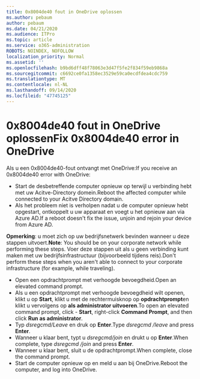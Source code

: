```yaml
---
title: 0x8004de40 fout in OneDrive oplossen
ms.author: pebaum
author: pebaum
ms.date: 04/21/2020
ms.audience: ITPro
ms.topic: article
ms.service: o365-administration
ROBOTS: NOINDEX, NOFOLLOW
localization_priority: Normal
ms.assetid: ''
ms.openlocfilehash: b9bd6dff48f78063e3d47f5fe2f834f59eb9868a
ms.sourcegitcommit: c6692ce0fa1358ec3529e59ca0ecdfdea4cdc759
ms.translationtype: MT
ms.contentlocale: nl-NL
ms.lasthandoff: 09/14/2020
ms.locfileid: "47745125"
---
```

# <a name="fix-0x8004de40-error-in-onedrive"></a><span data-ttu-id="7973a-102">0x8004de40 fout in OneDrive oplossen</span><span class="sxs-lookup"><span data-stu-id="7973a-102">Fix 0x8004de40 error in OneDrive</span></span>

<span data-ttu-id="7973a-103">Als u een 0x8004de40-fout ontvangt met OneDrive:</span><span class="sxs-lookup"><span data-stu-id="7973a-103">If you receive an 0x8004de40 error with OneDrive:</span></span>

- <span data-ttu-id="7973a-104">Start de desbetreffende computer opnieuw op terwijl u verbinding hebt met uw Acitve-Directory domein.</span><span class="sxs-lookup"><span data-stu-id="7973a-104">Reboot the affected computer while connected to your Acitve Directory domain.</span></span>
- <span data-ttu-id="7973a-105">Als het probleem niet is verholpen nadat u de computer opnieuw hebt opgestart, ontkoppelt u uw apparaat en voegt u het opnieuw aan via Azure AD.</span><span class="sxs-lookup"><span data-stu-id="7973a-105">If a reboot doesn't fix the issue, unjoin and rejoin your device from Azure AD.</span></span> 

<span data-ttu-id="7973a-106">**Opmerking**: u moet zich op uw bedrijfsnetwerk bevinden wanneer u deze stappen uitvoert.</span><span class="sxs-lookup"><span data-stu-id="7973a-106">**Note**: You should be on your corporate network while performing these steps.</span></span> <span data-ttu-id="7973a-107">Voer deze stappen uit als u geen verbinding kunt maken met uw bedrijfsinfrastructuur (bijvoorbeeld tijdens reis).</span><span class="sxs-lookup"><span data-stu-id="7973a-107">Don't perform these steps when you aren't able to connect to your corporate infrastructure (for example, while traveling).</span></span> 

- <span data-ttu-id="7973a-108">Open een opdrachtprompt met verhoogde bevoegdheid.</span><span class="sxs-lookup"><span data-stu-id="7973a-108">Open an elevated command prompt.</span></span> 
- <span data-ttu-id="7973a-109">Als u een opdrachtprompt met verhoogde bevoegdheid wilt openen, klikt u op **Start**, klikt u met de rechtermuisknop op **opdrachtprompt**en klikt u vervolgens op **als administrator uitvoeren**.</span><span class="sxs-lookup"><span data-stu-id="7973a-109">To open an elevated command prompt, click - **Start**, right-click **Command Prompt**, and then click **Run as administrator**.</span></span>
- <span data-ttu-id="7973a-110">Typ *dsregcmd/Leave* en druk op **Enter**.</span><span class="sxs-lookup"><span data-stu-id="7973a-110">Type *dsregcmd /leave* and press **Enter**.</span></span>
- <span data-ttu-id="7973a-111">Wanneer u klaar bent, typt u *dsregcmd/join* en drukt u op **Enter**.</span><span class="sxs-lookup"><span data-stu-id="7973a-111">When complete, type *dsregcmd /join* and press **Enter**.</span></span>
- <span data-ttu-id="7973a-112">Wanneer u klaar bent, sluit u de opdrachtprompt.</span><span class="sxs-lookup"><span data-stu-id="7973a-112">When complete, close the command prompt.</span></span>
- <span data-ttu-id="7973a-113">Start de computer opnieuw op en meld u aan bij OneDrive.</span><span class="sxs-lookup"><span data-stu-id="7973a-113">Reboot the computer, and log into OneDrive.</span></span>